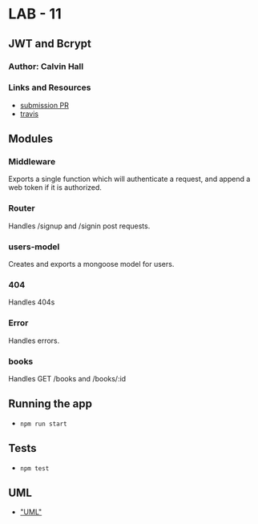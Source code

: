 # LAB - 11

## JWT and Bcrypt

### Author: Calvin Hall

### Links and Resources
* [submission PR](https://github.com/Clownvin-cr-deltav-401d4/lab-11/pull/1)
* [travis](https://www.travis-ci.com/Clownvin-cr-deltav-401d4/lab-11)

## Modules
### Middleware
Exports a single function which will authenticate a request, and append a web token if it is authorized.

### Router
Handles /signup and /signin post requests.

### users-model
Creates and exports a mongoose model for users.

### 404
Handles 404s

### Error
Handles errors.

### books
Handles GET /books and /books/:id

## Running the app
* `npm run start`
  
## Tests
* `npm test`

## UML
* ["UML"](https://i.imgur.com/mGDfpzp.jpg)